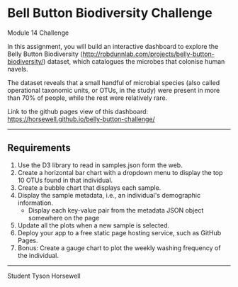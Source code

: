 # Bell Button Biodiversity Challenge
Module 14 Challenge

In this assignment, you will build an interactive dashboard to explore the Belly Button Biodiversity (http://robdunnlab.com/projects/belly-button-biodiversity/) dataset, which catalogues the microbes that colonise human navels.

The dataset reveals that a small handful of microbial species (also called operational taxonomic units, or OTUs, in the study) were present in more than 70% of people, while the rest were relatively rare.

Link to the github pages view of this dashboard: https://horsewell.github.io/belly-button-challenge/

---

## Requirements
1. Use the D3 library to read in samples.json form the web.
2. Create a horizontal bar chart with a dropdown menu to display the top 10 OTUs found in that individual.
3. Create a bubble chart that displays each sample.
4. Display the sample metadata, i.e., an individual's demographic information.
   * Display each key-value pair from the metadata JSON object somewhere on the page
6. Update all the plots when a new sample is selected. 
7. Deploy your app to a free static page hosting service, such as GitHub Pages. 
8. Bonus: Create a gauge chart to plot the weekly washing frequency of the individual.

---



Student Tyson Horsewell